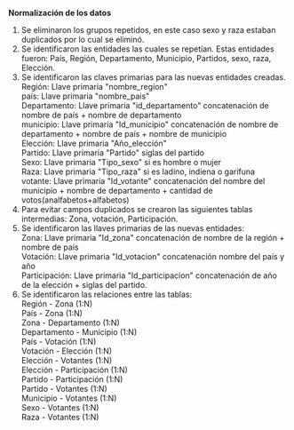 **Normalización de los datos**

1. Se eliminaron los grupos repetidos, en este caso sexo y raza estaban duplicados por lo cual se eliminó.
2. Se identificaron las entidades las cuales se repetían. Estas entidades fueron: País, Región, Departamento, Municipio, Partidos, sexo, raza, Elección.
3. Se identificaron las claves primarias para las nuevas entidades creadas.  
   Región: Llave primaria "nombre_region"  
   país: Llave primaria "nombre_pais"  
   Departamento: Llave primaria "id_departamento" concatenación de nombre de país + nombre de departamento  
   municipio: Llave primaria "Id_municipio" concatenación de nombre de departamento + nombre de país + nombre de municipio  
   Elección: Llave primaria "Año_elección"  
   Partido: Llave primaria "Partido" siglas del partido  
   Sexo: Llave primaria "Tipo_sexo" si es hombre o mujer  
   Raza: Llave primaria "Tipo_raza" si es ladino, indiena o garífuna  
   votante: Llave primaria "Id_votante" concatenación del nombre del municipio + nombre de departamento + cantidad de votos(analfabetos+alfabetos)  
4. Para evitar campos duplicados se crearon las siguientes tablas intermedias: Zona, votación, Participación.  
5. Se identificaron las llaves primarias de las nuevas entidades:  
   Zona: Llave primaria "Id_zona" concatenación de nombre de la región + nombre de país  
   Votación: Llave primaria "Id_votacion" concatenación nombre del país y año  
   Participación: Llave primaria "Id_participacion" concatenación de año de la elección + siglas del partido.  
6. Se identificaron las relaciones entre las tablas:  
   Región - Zona (1:N)  
   País - Zona (1:N)  
   Zona - Departamento (1:N)  
   Departamento - Municipio (1:N)  
   País - Votación (1:N)  
   Votación - Elección (1:N)  
   Elección - Votantes (1:N)  
   Elección - Participación (1:N)  
   Partido - Participación (1:N)  
   Partido - Votantes (1:N)  
   Municipio - Votantes (1:N)  
   Sexo - Votantes (1:N)  
   Raza - Votantes (1:N)  
